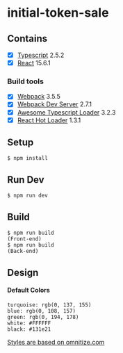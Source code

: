 # initial-token-sale

## Contains

- [x] [Typescript](https://www.typescriptlang.org/) 2.5.2
- [x] [React](https://facebook.github.io/react/) 15.6.1

### Build tools

- [x] [Webpack](https://webpack.github.io) 3.5.5
- [x] [Webpack Dev Server](https://github.com/webpack/webpack-dev-server) 2.7.1
- [x] [Awesome Typescript Loader](https://github.com/s-panferov/awesome-typescript-loader) 3.2.3
- [x] [React Hot Loader](https://github.com/gaearon/react-hot-loader) 1.3.1

## Setup

```
$ npm install
```

## Run Dev

```
$ npm run dev
```

## Build

```
$ npm run build
(Front-end)
$ npm run build
(Back-end)
```

## Design

#### Default Colors
```
turquoise: rgb(0, 137, 155)
blue: rgb(0, 108, 157)
green: rgb(0, 194, 178)
white: #FFFFFF
black: #131e21
```
[Styles are based on omnitize.com](https://omnitize.com/)
